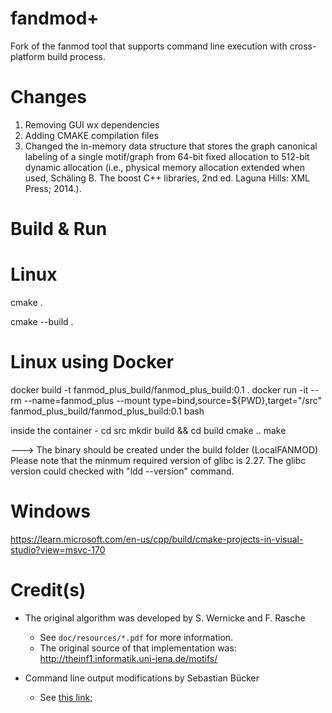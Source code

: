 # fandmod+
Fork of the fanmod tool that supports command line execution with cross-platform build process.

# Changes
1. Removing GUI wx dependencies
2. Adding CMAKE compilation files
3. Changed the in-memory data structure that stores the graph canonical labeling of a single motif/graph from 64-bit fixed allocation to 512-bit dynamic allocation (i.e., physical memory allocation extended when used, Schäling B. The boost C++ libraries, 2nd ed. Laguna Hills: XML Press; 2014.).


# Build & Run

# Linux
cmake .

cmake --build .

# Linux using Docker
docker build -t fanmod_plus_build/fanmod_plus_build:0.1 .
docker run -it --rm --name=fanmod_plus --mount type=bind,source=${PWD},target="/src" fanmod_plus_build/fanmod_plus_build:0.1 bash

inside the container -
cd src
mkdir build && cd build
cmake ..
make

---> The binary should be created under the build folder (LocalFANMOD)
Please note that the minmum required version of glibc is 2.27.
The glibc version could checked with "ldd --version" command.


# Windows
https://learn.microsoft.com/en-us/cpp/build/cmake-projects-in-visual-studio?view=msvc-170

# Credit(s)

* The original algorithm was developed by S. Wernicke and F. Rasche
    * See `doc/resources/*.pdf` for more information.
    * The original source of that implementation was: http://theinf1.informatik.uni-jena.de/motifs/

* Command line output modifications by Sebastian Bücker
    * See [this link](https://github.com/gabbage/fanmod-cmd);

